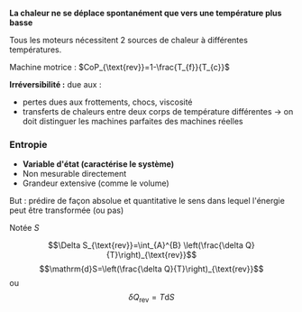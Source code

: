 **La chaleur ne se déplace spontanément que vers une température plus basse**

Tous les moteurs nécessitent 2 sources de chaleur à différentes températures.

Machine motrice : $CoP_{\text{rev}}=1-\frac{T_{f}}{T_{c}}$

**Irréversibilité :** due aux :
* pertes dues aux frottements, chocs, viscosité
* transferts de chaleurs entre deux corps de température différentes
$\to$ on doit distinguer les machines parfaites des machines réelles

### Entropie
- **Variable d'état (caractérise le système)**
- Non mesurable directement
- Grandeur extensive (comme le volume)

But : prédire de façon absolue et quantitative le sens dans lequel l'énergie peut être transformée (ou pas)

Notée $S$

$$\Delta S_{\text{rev}}=\int_{A}^{B} \left(\frac{\delta Q}{T}\right)_{\text{rev}}$$
$$\mathrm{d}S=\left(\frac{\delta Q}{T}\right)_{\text{rev}}$$
ou $$\delta Q_{\text{rev}}=T\mathrm{d}S$$
